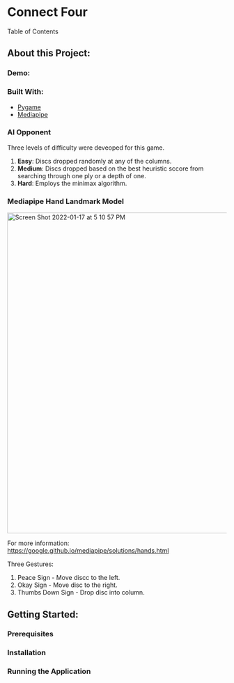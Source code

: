 # Connect Four

Table of Contents

## About this Project:

### Demo:

### Built With:
  - [Pygame](https://www.pygame.org/news)
  - [Mediapipe](https://google.github.io/mediapipe/)

### AI Opponent

Three levels of difficulty were deveoped for this game. 
1. **Easy**: Discs dropped randomly at any of the columns.
2. **Medium**: Discs dropped based on the best heuristic sccore from searching through one ply or a depth of one.
3. **Hard**: Employs the minimax algorithm. 

### Mediapipe Hand Landmark Model

  <img width="737" alt="Screen Shot 2022-01-17 at 5 10 57 PM" src="https://user-images.githubusercontent.com/93673736/149842240-b8425f9e-e59e-4fa6-8683-6a0d22f0c9bb.png">
  
  For more information: https://google.github.io/mediapipe/solutions/hands.html
  
  Three Gestures:
  1. Peace Sign - Move discc to the left.
  2. Okay Sign - Move disc to the right.
  3. Thumbs Down Sign - Drop disc into column.

## Getting Started:

### Prerequisites

### Installation

### Running the Application

